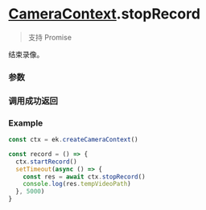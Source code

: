 # [CameraContext](./../CameraContext).stopRecord

> <Icon type="success" /> 支持 Promise

结束录像。

### 参数

<Props :data="props" options />

### 调用成功返回

<Results :data="results" />

### Example

```ts
const ctx = ek.createCameraContext()

const record = () => {
  ctx.startRecord()
  setTimeout(async () => {
    const res = await ctx.stopRecord()
    console.log(res.tempVideoPath)
  }, 5000)
}
```

<script setup>
const props = [
  {
    name: 'compressed',
    type: 'boolean',
    default: 'false',
    required: false,
    desc: '压缩视频',
    version: '0.1.0',
  },
]

const results = [
  {
    name: 'tempThumbPath',
    type: 'string',
    desc: '封面图片文件的临时路径 (本地路径)',
    version: '0.1.0',
  },
  {
    name: 'tempVideoPath',
    type: 'string',
    desc: '视频文件的临时路径 (本地路径)',
    version: '0.1.0',
  },
]
</script>
